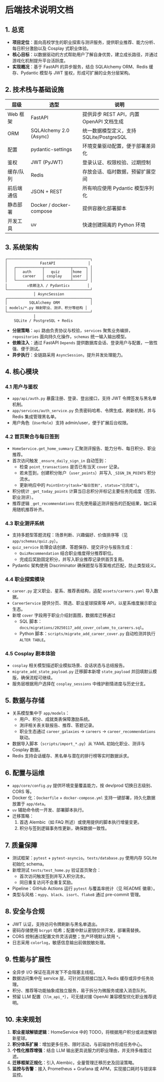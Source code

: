 # 后端技术说明文档

## 1. 总览

- **项目定位**：面向高校学生的职业探索与测评服务，提供职业推荐、能力分析、每日积分激励以及 Cosplay 式职业体验。
- **核心目标**：以数据驱动的方式帮助用户了解自身优势，建立成长路径，并通过游戏化机制提升平台活跃度。
- **实现概况**：基于 FastAPI 的异步服务，结合 SQLAlchemy ORM、Redis 缓存、Pydantic 模型与 JWT 鉴权，形成可扩展的业务分层架构。

## 2. 技术栈与基础设施

| 层级 | 选型 | 说明 |
| ---- | ---- | ---- |
| Web 框架 | FastAPI | 提供异步 REST API，内置 OpenAPI 文档生成 |
| ORM | SQLAlchemy 2.0 (Async) | 统一数据模型定义，支持 SQLite/PostgreSQL |
| 配置 | pydantic-settings | 环境变量驱动配置，便于部署差异化 |
| 鉴权 | JWT (PyJWT) | 登录认证、权限校验、过期控制 |
| 缓存/队列 | Redis | 存放会话、临时数据，预留扩展空间 |
| 前后端通信 | JSON + REST | 所有响应使用 Pydantic 模型序列化 |
| 静态部署 | Docker / docker-compose | 提供容器化部署脚本 |
| 开发工具 | uv | 快速创建隔离的 Python 环境 |

## 3. 系统架构

```
┌──────────────────────────────────────┐
│               FastAPI               │
│   ┌────────────┬────────────┬──────┐ │
│   │   auth     │   quiz     │home  │ │
│   │   career   │ cosplay    │user  │ │
│   └────────────┴────────────┴──────┘ │
│         ↕依赖注入 / Pydantic↕        │
└──────────────────────────────────────┘
             │ AsyncSession
┌──────────────────────────────────────┐
│          SQLAlchemy ORM              │
│ models/*.py 映射职业、测评、积分等结构 │
└──────────────────────────────────────┘
             │
    SQLite / PostgreSQL + Redis
```

- **分层策略**：`api` 路由负责协议与校验，`services` 聚焦业务编排，`repositories` 面向持久化操作，`schemas` 统一输入输出模型。
- **依赖注入**：通过 FastAPI `Depends` 提供数据库会话、登录用户与配置，一致性强、便于测试。
- **异步执行**：全链路采用 `AsyncSession`，提升并发处理能力。

## 4. 核心模块

### 4.1 用户与鉴权

- `app/api/auth.py` 暴露注册、登录、登出接口，支持 JWT 令牌签发与黑名单机制。
- `app/services/auth_service.py` 负责密码哈希、令牌生成、刷新机制，并与 Redis 集成管理黑名单。
- 用户角色（`UserRole`）支持 admin/user，便于扩展后台权限。

### 4.2 首页聚合与每日签到

- `HomeService.get_home_summary` 汇聚测评报告、能力分布、每日积分、职业推荐。
- 首次访问触发 `_ensure_daily_sign_in` 自动签到：
  - 检查 `point_transactions` 是否已有当天 `cover` 记录。
  - 若未签到，创建积分账户（`user_points`）并写入 `_SIGN_IN_POINTS` 积分流水。
  - 更新响应中的 `PointEntry(task="每日签到", status="已完成")`。
- 积分统计 `_get_today_points` 计算当日总积分并标记主要任务完成度（签到、职业测评）。
- 推荐逻辑 `_get_recommendations` 优先使用最近测评报告的匹配结果，缺口采用随机推荐补齐。

### 4.3 职业测评系统

- 支持多题型答题流程：场景判断、兴趣偏好、价值排序等（见 `app/schemas/quiz.py`）。
- `quiz_service` 处理会话创建、答题保存、提交评分与报告生成：
  - `QuizRecommendation` 结合职业维度得分推荐职位。
  - 完成后奖励固定积分，并写入职业推荐记录供首页复用。
- Pydantic 架构使用 Discriminator 确保题型与答案格式匹配，防止类型歧义。

### 4.4 职业探索模块

- `career.py` 定义职业、星系、推荐表结构，适配 `assets/careers.yaml` 导入数据。
- `CareerService` 提供分页、筛选、职业星球探索等 API，以星系维度展示职业生态。
- 新增 `cover` 字段用于职业介绍封面图，数据库迁移通过
  - SQL 脚本：`docs/migrations/20250117_add_cover_column_to_careers.sql`。
  - Python 脚本：`scripts/migrate_add_career_cover.py` 自动检测并执行 `ALTER TABLE`。

### 4.5 Cosplay 剧本体验

- `cosplay` 相关模型描述职业模拟场景、会话状态与总结报告。
- `migrate_add_state_payload.py` 迁移脚本新增 `state_payload` 并回填默认模版，确保流程可继续。
- 服务层根据用户选择在 `cosplay_sessions` 中维护剧情进度与历史分支。

## 5. 数据与存储

- 关系模型集中于 `app/models`：
  - 用户、积分、成就类表保障激励系统。
  - 測评相关表关联报告、推荐、答题记录。
  - 职业生态通过 `career_galaxies` → `careers` → `career_recommendations` 联动。
- 数据导入脚本（`scripts/import_*.py`）从 YAML 初始化职业、测评与 Cosplay 数据。
- Redis 支持会话缓存、黑名单与潜在的排行榜等实时数据诉求。

## 6. 配置与运维

- `app/core/config.py` 提供环境变量覆盖能力，按 dev/prod 切换日志级别、CORS 等。
- Docker 化：`Dockerfile` + `docker-compose.yml` 支持一键部署，持久化数据放置于 `app/data`。
- `uv` 辅助命令统一开发、部署脚本执行。
- 迁移策略：
  1. 首选 Alembic（如 FAQ 所述）或使用提供的脚本执行增量变更。
  2. 积分与签到逻辑事务性更新，确保数据一致性。

## 7. 质量保障

- 测试框架：`pytest` + `pytest-asyncio`。`tests/database.py` 使用内存 SQLite 初始化 schema。
- 新增测试 `tests/test_home.py` 验证首页聚合：
  - 首次访问触发签到并写入积分流水。
  - 同日重复访问不会重复奖励。
- Pipeline：GitHub Actions 运行 `pytest` 与覆盖率统计（见 README 徽章）。
- 类型与风格：`mypy`、`black`、`isort`、`flake8` 通过 pre-commit 管理。

## 8. 安全与合规

- JWT 认证，支持访问令牌刷新与黑名单退出。
- 密码存储使用 `bcrypt` 哈希；配置中默认密钥仅供开发，部署需替换。
- CORS 控制通过配置文件灵活调整；生产环境默认禁用 `*`。
- 日志采用 `colorlog`，敏感信息输出前做脱敏处理。

## 9. 性能与扩展性

- 全异步 I/O 保证在高并发下不会阻塞主线程。
- 数据访问集中在 service 层，可针对高频接口加入 Redis 缓存或异步任务处理。
- 积分、推荐等功能抽象成独立服务，易于拆分为微服务或接入消息队列。
- 预留 LLM 配置（`llm_api_*`），可无缝对接 OpenAI 兼容模型优化职业推荐说明。

## 10. 未来规划

1. **职业星球解锁逻辑**：HomeService 中的 TODO，将根据用户积分或进度解锁新星球。
2. **积分体系扩展**：增加更多任务、限时活动，与前端协作形成任务中心。
3. **个性化推荐增强**：结合 LLM 输出更具说服力的职业理由，并支持多维度过滤。
4. **迁移框架正规化**：引入 Alembic，全量管理迁移历史及回滚策略。
5. **监控与告警**：接入 Prometheus + Grafana 或 APM，实现接口耗时与错误率监控。